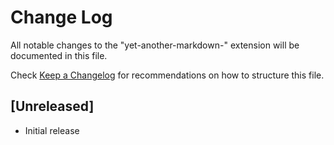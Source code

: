 # Change Log

All notable changes to the "yet-another-markdown-" extension will be documented in this file.

Check [Keep a Changelog](http://keepachangelog.com/) for recommendations on how to structure this file.

## [Unreleased]

- Initial release